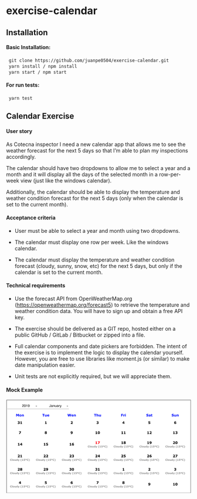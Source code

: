 # exercise-calendar

## Installation

#### Basic Installation:

```
 git clone https://github.com/juanpe0504/exercise-calendar.git
 yarn install / npm install
 yarn start / npm start
```

#### For run tests:

```
 yarn test
```

## Calendar Exercise

#### User story
As Cotecna inspector I need a new calendar app that allows me to see the weather forecast for the next 5 days so that I’m able to plan my inspections accordingly.

The calendar should have two dropdowns to allow me to select a year and a month and it will display all the days of the selected month in a row-per-week view (just like the windows calendar).

Additionally, the calendar should be able to display the temperature and weather condition forecast for the next 5 days (only when the calendar is set to the current month).

#### Acceptance criteria
  -	User must be able to select a year and month using two dropdowns.

  - The calendar must display one row per week. Like the windows calendar.

  - The calendar must display the temperature and weather condition forecast (cloudy, sunny, snow, etc) for the next 5 days, but only if the calendar is set to the current month.

#### Technical requirements
  -	Use the forecast API from OpenWeatherMap.org (https://openweathermap.org/forecast5) to retrieve the temperature and weather condition data. You will have to sign up and obtain a free API key.

  - The exercise should be delivered as a GIT repo, hosted either on a public GitHub / GitLab / Bitbucket or zipped into a file. 

  - Full calendar components and date pickers are forbidden. The intent of the exercise is to implement the logic to display the calendar yourself. However, you are free to use libraries like moment.js (or similar) to make date manipulation easier.

  - Unit tests are not explicitly required, but we will appreciate them.

#### Mock Example

![Mock](images/mock.png)
